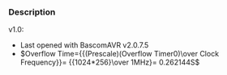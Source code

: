 ### Description

v1.0:
- Last opened with BascomAVR v2.0.7.5
- $Overflow Time={{(Prescale)(Overflow Timer0)\over Clock Frequency}}= {{1024*256}\over 1MHz}= 0.262144S$

